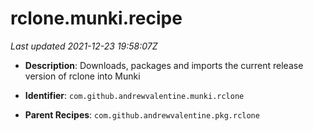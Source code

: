 # rclone.munki.recipe

_Last updated 2021-12-23 19:58:07Z_

- **Description**: Downloads, packages and imports the current release version of rclone into Munki

- **Identifier**: `com.github.andrewvalentine.munki.rclone`

- **Parent Recipes**: `com.github.andrewvalentine.pkg.rclone`